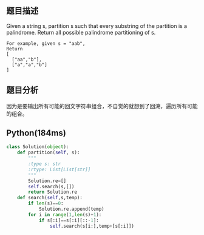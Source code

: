 ## 题目描述
Given a string s, partition s such that every substring of the partition is a palindrome. 
Return all possible palindrome partitioning of s. 
```
For example, given s = "aab",
Return 
[
  ["aa","b"],
  ["a","a","b"]
]
```
## 题目分析
因为是要输出所有可能的回文字符串组合，不自觉的就想到了回溯，遍历所有可能的组合。
## Python(184ms)
```python
class Solution(object):
    def partition(self, s):
        """
        :type s: str
        :rtype: List[List[str]]
        """
        Solution.re=[]
        self.search(s,[])
        return Solution.re
    def search(self,s,temp):
        if len(s)==0:
            Solution.re.append(temp)
        for i in range(1,len(s)+1):
            if s[:i]==s[:i][::-1]:
                self.search(s[i:],temp+[s[:i]])
```
